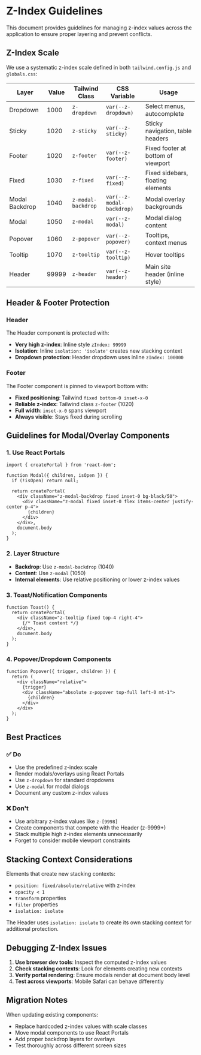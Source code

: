 # Z-Index Guidelines

This document provides guidelines for managing z-index values across the application to ensure proper layering and prevent conflicts.

## Z-Index Scale

We use a systematic z-index scale defined in both `tailwind.config.js` and `globals.css`:

| Layer | Value | Tailwind Class | CSS Variable | Usage |
|-------|-------|----------------|--------------|-------|
| Dropdown | 1000 | `z-dropdown` | `var(--z-dropdown)` | Select menus, autocomplete |
| Sticky | 1020 | `z-sticky` | `var(--z-sticky)` | Sticky navigation, table headers |
| Footer | 1020 | `z-footer` | `var(--z-footer)` | Fixed footer at bottom of viewport |
| Fixed | 1030 | `z-fixed` | `var(--z-fixed)` | Fixed sidebars, floating elements |
| Modal Backdrop | 1040 | `z-modal-backdrop` | `var(--z-modal-backdrop)` | Modal overlay backgrounds |
| Modal | 1050 | `z-modal` | `var(--z-modal)` | Modal dialog content |
| Popover | 1060 | `z-popover` | `var(--z-popover)` | Tooltips, context menus |
| Tooltip | 1070 | `z-tooltip` | `var(--z-tooltip)` | Hover tooltips |
| Header | 99999 | `z-header` | `var(--z-header)` | Main site header (inline style) |

## Header & Footer Protection

### Header
The Header component is protected with:
- **Very high z-index**: Inline style `zIndex: 99999`
- **Isolation**: Inline `isolation: 'isolate'` creates new stacking context  
- **Dropdown protection**: Header dropdown uses inline `zIndex: 100000`

### Footer
The Footer component is pinned to viewport bottom with:
- **Fixed positioning**: Tailwind `fixed bottom-0 inset-x-0`
- **Reliable z-index**: Tailwind class `z-footer` (1020)
- **Full width**: `inset-x-0` spans viewport
- **Always visible**: Stays fixed during scrolling

## Guidelines for Modal/Overlay Components

### 1. Use React Portals
```tsx
import { createPortal } from 'react-dom';

function Modal({ children, isOpen }) {
  if (!isOpen) return null;
  
  return createPortal(
    <div className="z-modal-backdrop fixed inset-0 bg-black/50">
      <div className="z-modal fixed inset-0 flex items-center justify-center p-4">
        {children}
      </div>
    </div>,
    document.body
  );
}
```

### 2. Layer Structure
- **Backdrop**: Use `z-modal-backdrop` (1040)
- **Content**: Use `z-modal` (1050)
- **Internal elements**: Use relative positioning or lower z-index values

### 3. Toast/Notification Components
```tsx
function Toast() {
  return createPortal(
    <div className="z-tooltip fixed top-4 right-4">
      {/* Toast content */}
    </div>,
    document.body
  );
}
```

### 4. Popover/Dropdown Components
```tsx
function Popover({ trigger, children }) {
  return (
    <div className="relative">
      {trigger}
      <div className="absolute z-popover top-full left-0 mt-1">
        {children}
      </div>
    </div>
  );
}
```

## Best Practices

### ✅ Do
- Use the predefined z-index scale
- Render modals/overlays using React Portals
- Use `z-dropdown` for standard dropdowns
- Use `z-modal` for modal dialogs
- Document any custom z-index values

### ❌ Don't
- Use arbitrary z-index values like `z-[9998]`
- Create components that compete with the Header (z-9999+)
- Stack multiple high z-index elements unnecessarily
- Forget to consider mobile viewport constraints

## Stacking Context Considerations

Elements that create new stacking contexts:
- `position: fixed/absolute/relative` with z-index
- `opacity < 1`
- `transform` properties
- `filter` properties
- `isolation: isolate`

The Header uses `isolation: isolate` to create its own stacking context for additional protection.

## Debugging Z-Index Issues

1. **Use browser dev tools**: Inspect the computed z-index values
2. **Check stacking contexts**: Look for elements creating new contexts
3. **Verify portal rendering**: Ensure modals render at document body level
4. **Test across viewports**: Mobile Safari can behave differently

## Migration Notes

When updating existing components:
- Replace hardcoded z-index values with scale classes
- Move modal components to use React Portals
- Add proper backdrop layers for overlays
- Test thoroughly across different screen sizes